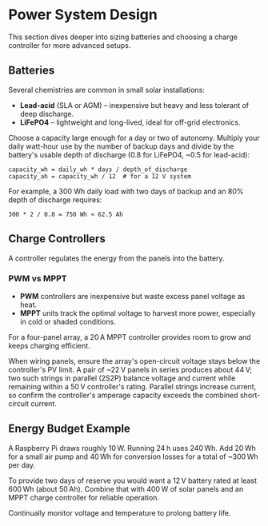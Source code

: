 # Power System Design

This section dives deeper into sizing batteries and choosing a charge controller
for more advanced setups.

## Batteries
Several chemistries are common in small solar installations:
- **Lead-acid** (SLA or AGM) – inexpensive but heavy and less tolerant of deep discharge.
- **LiFePO4** – lightweight and long-lived, ideal for off-grid electronics.

Choose a capacity large enough for a day or two of autonomy. Multiply your daily watt-hour use by
the number of backup days and divide by the battery's usable depth of discharge (0.8 for LiFePO4,
~0.5 for lead-acid):

```
capacity_wh = daily_wh * days / depth_of_discharge
capacity_ah = capacity_wh / 12  # for a 12 V system
```

For example, a 300 Wh daily load with two days of backup and an 80% depth of discharge requires:

```
300 * 2 / 0.8 = 750 Wh ≈ 62.5 Ah
```

## Charge Controllers
A controller regulates the energy from the panels into the battery.

### PWM vs MPPT
- **PWM** controllers are inexpensive but waste excess panel voltage as heat.
- **MPPT** units track the optimal voltage to harvest more power,
  especially in cold or shaded conditions.

For a four-panel array, a 20 A MPPT controller provides room to grow and keeps charging efficient.

When wiring panels, ensure the array's open-circuit voltage stays below the controller's PV limit.
A pair of ~22 V panels in series produces about 44 V; two such strings in parallel (2S2P) balance
voltage and current while remaining within a 50 V controller's rating. Parallel strings increase
current, so confirm the controller's amperage capacity exceeds the combined short-circuit current.

## Energy Budget Example
A Raspberry Pi draws roughly 10 W. Running 24 h uses 240 Wh. Add 20 Wh for a small air pump and
40 Wh for conversion losses for a total of ~300 Wh per day.

To provide two days of reserve you would want a 12 V battery rated at least 600 Wh (about 50 Ah).
Combine that with 400 W of solar panels and an MPPT charge controller for reliable operation.

Continually monitor voltage and temperature to prolong battery life.
